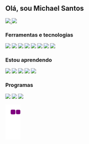 ## Olá, sou Michael Santos

<a href="https://github.com/WazowskiDMike?tab=repositories">
<img heigth="180em" src="https://github-readme-stats.vercel.app/api?username=WazowskiDMike&show_icons=true&theme=dracula&hide_border=true">
<img heigth="180em" src="https://github-readme-stats.vercel.app/api/top-langs/?username=WazowskiDMike&layout=compact&theme=dracula&hide_border=true)](https://github.com/anuraghazra/github-readme-stats">

</a>

### Ferramentas e tecnologias
<p>
<code><img src="https://skillicons.dev/icons?i=html"/></code>
<code><img src="https://skillicons.dev/icons?i=js"/></code>
<code><img src="https://skillicons.dev/icons?i=css"/></code>
<code><img src="https://skillicons.dev/icons?i=bootstrap"/></code>
<code><img src="https://skillicons.dev/icons?i=tailwind"/></code>
<code><img src="https://skillicons.dev/icons?i=php"/></code>
<code><img src="https://skillicons.dev/icons?i=mysql"/></code>
<code><img src="https://skillicons.dev/icons?i=github"/></code>
</p>

### Estou aprendendo
<p>
<code><img src="https://skillicons.dev/icons?i=laravel"/></code>
<code><img src="https://skillicons.dev/icons?i=react"/></code>
<code><img src="https://skillicons.dev/icons?i=java"/></code>
<code><img src="https://skillicons.dev/icons?i=ts"/></code>
<code><img src="https://skillicons.dev/icons?i=py"/></code>
</p>

### Programas 
<p>
<code><img src="https://skillicons.dev/icons?i=vscode"/></code>
<code><img src="https://skillicons.dev/icons?i=idea"/></code>
<code><img src="https://skillicons.dev/icons?i=figma"/></code>
</p>

![snake gif](https://github.com/WazowskiDMike/WazowskiDMike/blob/output/github-contribution-grid-snake.gif)
